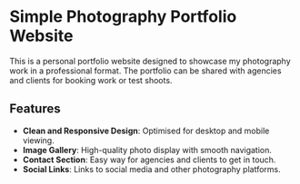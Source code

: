 # Simple Photography Portfolio Website

This is a personal portfolio website designed to showcase my photography work in a professional format. The portfolio can be shared with agencies and clients for booking work or test shoots.

## Features

- **Clean and Responsive Design**: Optimised for desktop and mobile viewing.
- **Image Gallery**: High-quality photo display with smooth navigation.
- **Contact Section**: Easy way for agencies and clients to get in touch.
- **Social Links**: Links to social media and other photography platforms.
